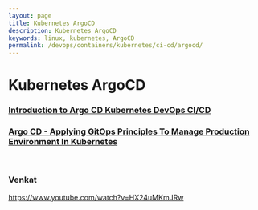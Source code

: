 ```yaml
---
layout: page
title: Kubernetes ArgoCD
description: Kubernetes ArgoCD
keywords: linux, kubernetes, ArgoCD
permalink: /devops/containers/kubernetes/ci-cd/argocd/
---
```


# Kubernetes ArgoCD

### [Introduction to Argo CD Kubernetes DevOps CI/CD](/devops/containers/kubernetes/ci-cd/argocd/introduction-to-argo-cd-kubernetes-devops-ci-cd/)

### [Argo CD - Applying GitOps Principles To Manage Production Environment In Kubernetes](/devops/containers/kubernetes/ci-cd/argocd/applying-gitops-principles-to-manage-production-environment-in-kubernetes/)

<br/>

### Venkat

https://www.youtube.com/watch?v=HX24uMKmJRw
